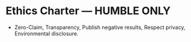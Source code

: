 # Ethics Charter — HUMBLE ONLY

- Zero-Claim, Transparency, Publish negative results, Respect privacy, Environmental disclosure.
